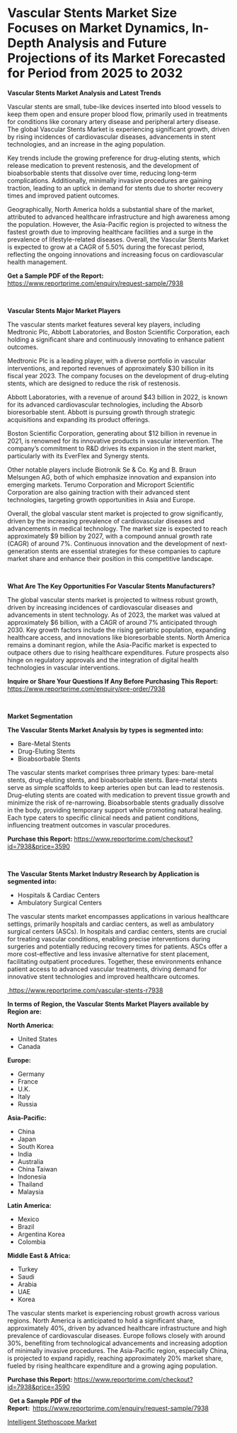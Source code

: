 <p><h1>Vascular Stents Market Size Focuses on Market Dynamics, In-Depth Analysis and Future Projections of its Market Forecasted for Period from 2025 to 2032</h1></p><p><strong>Vascular Stents Market Analysis and Latest Trends</strong></p>
<p><p>Vascular stents are small, tube-like devices inserted into blood vessels to keep them open and ensure proper blood flow, primarily used in treatments for conditions like coronary artery disease and peripheral artery disease. The global Vascular Stents Market is experiencing significant growth, driven by rising incidences of cardiovascular diseases, advancements in stent technologies, and an increase in the aging population. </p><p>Key trends include the growing preference for drug-eluting stents, which release medication to prevent restenosis, and the development of bioabsorbable stents that dissolve over time, reducing long-term complications. Additionally, minimally invasive procedures are gaining traction, leading to an uptick in demand for stents due to shorter recovery times and improved patient outcomes.</p><p>Geographically, North America holds a substantial share of the market, attributed to advanced healthcare infrastructure and high awareness among the population. However, the Asia-Pacific region is projected to witness the fastest growth due to improving healthcare facilities and a surge in the prevalence of lifestyle-related diseases. Overall, the Vascular Stents Market is expected to grow at a CAGR of 5.50% during the forecast period, reflecting the ongoing innovations and increasing focus on cardiovascular health management.</p></p>
<p><strong>Get a Sample PDF of the Report:&nbsp;</strong> <a href="https://www.reportprime.com/enquiry/request-sample/7938?utm_campaign=3103&utm_medium=2&utm_source=Github&utm_content=ia&utm_term=19032025&utm_id=vascular-stents">https://www.reportprime.com/enquiry/request-sample/7938</a></p>
<p>&nbsp;</p>
<p><strong>Vascular Stents Major Market Players</strong></p>
<p><p>The vascular stents market features several key players, including Medtronic Plc, Abbott Laboratories, and Boston Scientific Corporation, each holding a significant share and continuously innovating to enhance patient outcomes. </p><p>Medtronic Plc is a leading player, with a diverse portfolio in vascular interventions, and reported revenues of approximately $30 billion in its fiscal year 2023. The company focuses on the development of drug-eluting stents, which are designed to reduce the risk of restenosis.</p><p>Abbott Laboratories, with a revenue of around $43 billion in 2022, is known for its advanced cardiovascular technologies, including the Absorb bioresorbable stent. Abbott is pursuing growth through strategic acquisitions and expanding its product offerings.</p><p>Boston Scientific Corporation, generating about $12 billion in revenue in 2021, is renowned for its innovative products in vascular intervention. The company’s commitment to R&D drives its expansion in the stent market, particularly with its EverFlex and Synergy stents.</p><p>Other notable players include Biotronik Se & Co. Kg and B. Braun Melsungen AG, both of which emphasize innovation and expansion into emerging markets. Terumo Corporation and Microport Scientific Corporation are also gaining traction with their advanced stent technologies, targeting growth opportunities in Asia and Europe.</p><p>Overall, the global vascular stent market is projected to grow significantly, driven by the increasing prevalence of cardiovascular diseases and advancements in medical technology. The market size is expected to reach approximately $9 billion by 2027, with a compound annual growth rate (CAGR) of around 7%. Continuous innovation and the development of next-generation stents are essential strategies for these companies to capture market share and enhance their position in this competitive landscape.</p></p>
<p>&nbsp;</p>
<p><strong>What Are The Key Opportunities For Vascular Stents Manufacturers?</strong></p>
<p><p>The global vascular stents market is projected to witness robust growth, driven by increasing incidences of cardiovascular diseases and advancements in stent technology. As of 2023, the market was valued at approximately $6 billion, with a CAGR of around 7% anticipated through 2030. Key growth factors include the rising geriatric population, expanding healthcare access, and innovations like bioresorbable stents. North America remains a dominant region, while the Asia-Pacific market is expected to outpace others due to rising healthcare expenditures. Future prospects also hinge on regulatory approvals and the integration of digital health technologies in vascular interventions.</p></p>
<p><strong>Inquire or Share Your Questions If Any Before Purchasing This Report:</strong> <a href="https://www.reportprime.com/enquiry/pre-order/7938?utm_campaign=3103&utm_medium=2&utm_source=Github&utm_content=ia&utm_term=19032025&utm_id=vascular-stents">https://www.reportprime.com/enquiry/pre-order/7938</a></p>
<p>&nbsp;</p>
<p><strong>Market Segmentation</strong></p>
<p><strong>The Vascular Stents Market Analysis by types is segmented into:</strong></p>
<p><ul><li>Bare-Metal Stents</li><li>Drug-Eluting Stents</li><li>Bioabsorbable Stents</li></ul></p>
<p><p>The vascular stents market comprises three primary types: bare-metal stents, drug-eluting stents, and bioabsorbable stents. Bare-metal stents serve as simple scaffolds to keep arteries open but can lead to restenosis. Drug-eluting stents are coated with medication to prevent tissue growth and minimize the risk of re-narrowing. Bioabsorbable stents gradually dissolve in the body, providing temporary support while promoting natural healing. Each type caters to specific clinical needs and patient conditions, influencing treatment outcomes in vascular procedures.</p></p>
<p><strong>Purchase this Report:&nbsp;</strong><a href="https://www.reportprime.com/checkout?id=7938&price=3590&utm_campaign=3103&utm_medium=2&utm_source=Github&utm_content=ia&utm_term=19032025&utm_id=vascular-stents">https://www.reportprime.com/checkout?id=7938&price=3590</a></p>
<p>&nbsp;</p>
<p><strong>The Vascular Stents Market Industry Research by Application is segmented into:</strong></p>
<p><ul><li>Hospitals & Cardiac Centers</li><li>Ambulatory Surgical Centers</li></ul></p>
<p><p>The vascular stents market encompasses applications in various healthcare settings, primarily hospitals and cardiac centers, as well as ambulatory surgical centers (ASCs). In hospitals and cardiac centers, stents are crucial for treating vascular conditions, enabling precise interventions during surgeries and potentially reducing recovery times for patients. ASCs offer a more cost-effective and less invasive alternative for stent placement, facilitating outpatient procedures. Together, these environments enhance patient access to advanced vascular treatments, driving demand for innovative stent technologies and improved healthcare outcomes.</p></p>
<p><a href="https://www.reportprime.com/vascular-stents-r7938?utm_campaign=3103&utm_medium=2&utm_source=Github&utm_content=ia&utm_term=19032025&utm_id=vascular-stents">&nbsp;https://www.reportprime.com/vascular-stents-r7938</a></p>
<p><strong>In terms of Region, the Vascular Stents Market Players available by Region are:</strong></p>
<p>
    <p> <strong> North America: </strong>
        <ul>
            <li>United States</li>
            <li>Canada</li>
        </ul>
        </p> 
    <p> <strong> Europe: </strong>
        <ul>
            <li>Germany</li>
            <li>France</li>
            <li>U.K.</li>
            <li>Italy</li>
            <li>Russia</li>
        </ul>
        </p> 
    <p> <strong> Asia-Pacific: </strong>
        <ul>
            <li>China</li>
            <li>Japan</li>
            <li>South Korea</li>
            <li>India</li>
            <li>Australia</li>
            <li>China Taiwan</li>
            <li>Indonesia</li>
            <li>Thailand</li>
            <li>Malaysia</li>
        </ul>
        </p> 
    <p> <strong> Latin America: </strong>
        <ul>
            <li>Mexico</li>
            <li>Brazil</li>
            <li>Argentina Korea</li>
            <li>Colombia</li>
        </ul>
        </p> 
    <p> <strong> Middle East & Africa: </strong>
        <ul>
            <li>Turkey</li>
            <li>Saudi</li>
            <li>Arabia</li>
            <li>UAE</li>
            <li>Korea</li>
        </ul>
    </p>
    </p>
<p><p>The vascular stents market is experiencing robust growth across various regions. North America is anticipated to hold a significant share, approximately 40%, driven by advanced healthcare infrastructure and high prevalence of cardiovascular diseases. Europe follows closely with around 30%, benefiting from technological advancements and increasing adoption of minimally invasive procedures. The Asia-Pacific region, especially China, is projected to expand rapidly, reaching approximately 20% market share, fueled by rising healthcare expenditure and a growing aging population.</p></p>
<p><strong>Purchase this Report: </strong><a href="https://www.reportprime.com/checkout?id=7938&price=3590&utm_campaign=3103&utm_medium=2&utm_source=Github&utm_content=ia&utm_term=19032025&utm_id=vascular-stents">https://www.reportprime.com/checkout?id=7938&price=3590</a></p>
<p>&nbsp;<strong>Get a Sample PDF of the Report:&nbsp;&nbsp;</strong><a href="https://www.reportprime.com/enquiry/request-sample/7938?utm_campaign=3103&utm_medium=2&utm_source=Github&utm_content=ia&utm_term=19032025&utm_id=vascular-stents">https://www.reportprime.com/enquiry/request-sample/7938</a></p>
<p><strong></strong></p>
<p><p><a href="https://github.com/lizamflotow/Market-Research-Report-List-1/blob/main/intelligent-stethoscope-market.md?utm_campaign=3103&utm_medium=2&utm_source=Github&utm_content=ia&utm_term=19032025&utm_id=vascular-stents">Intelligent Stethoscope Market</a></p></p>